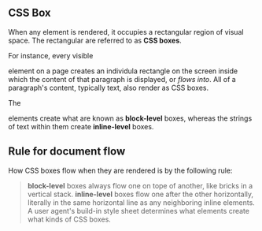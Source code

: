 ## CSS Box
When any element is rendered, it occupies a rectangular region of visual space. The rectangular are referred to as **CSS boxes**.

For instance, every visible <p> element on a page creates an individula rectangle on the screen inside which the content of 
that paragraph is displayed, or *flows into*. All of a paragraph's content, typically text, also render as CSS boxes.

The <p> elements create what are known as **block-level** boxes, whereas the strings of text within them create **inline-level** boxes.

## Rule for document flow
How CSS boxes flow when they are rendered is by the following rule:
> **block-level** boxes always flow one on tope of another, like bricks in a vertical stack. 
> **inline-level** boxes flow one after the other horizontally, literally in the same horizontal line as any neighboring inline elements.
> A user agent's build-in style sheet determines what elements create what kinds of CSS boxes.
